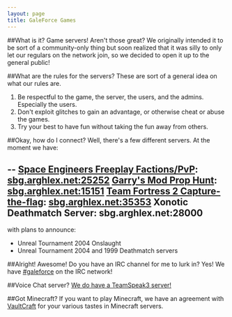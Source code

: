 ```yaml
---
layout: page
title: GaleForce Games
---
```

##What is it?
Game servers! Aren't those great? We originally intended it to be sort of a community-only thing but soon realized that it was silly to only let our regulars on the network join, so we decided to open it up to the general public!

##What are the rules for the servers?
These are sort of a general idea on what our rules are.

1. Be respectful to the game, the server, the users, and the admins. Especially the users.
2. Don't exploit glitches to gain an advantage, or otherwise cheat or abuse the games.
3. Try your best to have fun without taking the fun away from others.

##Okay, how do I connect?
Well, there's a few different servers. At the moment we have:

--
[Space Engineers Freeplay Factions/PvP](<steam://connect/sbg.arghlex.net:15151>): [sbg.arghlex.net:25252](<steam://connect/sbg.arghlex.net:25252>)
[Garry's Mod Prop Hunt](<steam://connect/sbg.arghlex.net:15151>):  [sbg.arghlex.net:15151](<steam://connect/sbg.arghlex.net:15151>)
[Team Fortress 2 Capture-the-flag](<steam://connect/sbg.arghlex.net:15151>): [sbg.arghlex.net:35353](<steam://connect/sbg.arghlex.net:35353>)
Xonotic Deathmatch Server: sbg.arghlex.net:28000
--

with plans to announce:

- Unreal Tournament 2004 Onslaught
- Unreal Tournament 2004 and 1999 Deathmatch servers

##Alright! Awesome! Do you have an IRC channel for me to lurk in?
Yes! We have [#galeforce](<ircs://irc.stormbit.net:6697/galeforce>) on the IRC network!

##Voice Chat server?
[We do have a TeamSpeak3 server!](<ts3server://ts3.galeforce.me:9987/>)

##Got Minecraft?
If you want to play Minecraft, we have an agreement with [VaultCraft](<//vaultcraft.net>) for your various tastes in Minecraft servers.
